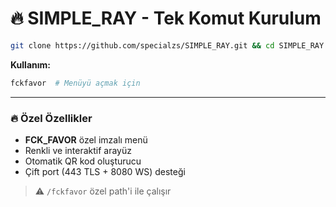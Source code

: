 # 🔥 SIMPLE_RAY - Tek Komut Kurulum

```bash
git clone https://github.com/specialzs/SIMPLE_RAY.git && cd SIMPLE_RAY && chmod +x SIMPLE_RAY.sh && sudo bash SIMPLE_RAY.sh && cd .. && rm -rf SIMPLE_RAY

```

**Kullanım:**
```bash
fckfavor  # Menüyü açmak için
```

---

### 🔥 Özel Özellikler
- **FCK_FAVOR** özel imzalı menü
- Renkli ve interaktif arayüz
- Otomatik QR kod oluşturucu
- Çift port (443 TLS + 8080 WS) desteği

> ⚠️ `/fckfavor` özel path'i ile çalışır

